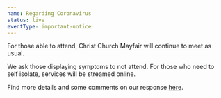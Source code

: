 ```yaml
---
name: Regarding Coronavirus
status: live 
eventType: important-notice
---
```

For those able to attend, Christ Church Mayfair will continue to meet as usual.

We ask those displaying symptoms to not attend. For those who need to self isolate, services will be streamed online.

Find more details and some comments on our response [here](/covid19/).
